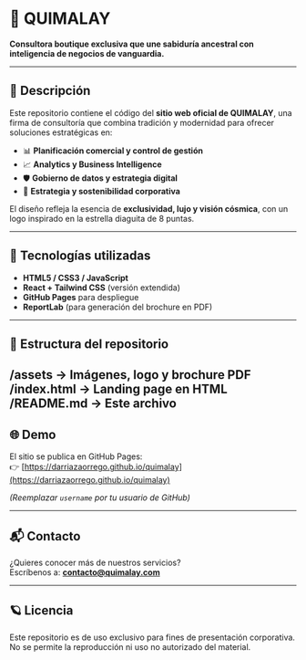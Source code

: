 # 🌌 QUIMALAY

**Consultora boutique exclusiva que une sabiduría ancestral con inteligencia de negocios de vanguardia.**

---

## 📖 Descripción
Este repositorio contiene el código del **sitio web oficial de QUIMALAY**, una firma de consultoría que combina tradición y modernidad para ofrecer soluciones estratégicas en:

- 📊 **Planificación comercial y control de gestión**  
- 📈 **Analytics y Business Intelligence**  
- 🛡️ **Gobierno de datos y estrategia digital**  
- 🌱 **Estrategia y sostenibilidad corporativa**  

El diseño refleja la esencia de **exclusividad, lujo y visión cósmica**, con un logo inspirado en la estrella diaguita de 8 puntas.

---

## 🚀 Tecnologías utilizadas
- **HTML5 / CSS3 / JavaScript**
- **React + Tailwind CSS** (versión extendida)
- **GitHub Pages** para despliegue
- **ReportLab** (para generación del brochure en PDF)

---

## 📂 Estructura del repositorio
/assets        → Imágenes, logo y brochure PDF
/index.html    → Landing page en HTML
/README.md     → Este archivo
---

## 🌐 Demo
El sitio se publica en GitHub Pages:  
👉 [https://darriazaorrego.github.io/quimalay](https://darriazaorrego.github.io/quimalay)

*(Reemplazar `username` por tu usuario de GitHub)*

---

## 📬 Contacto
¿Quieres conocer más de nuestros servicios?  
Escríbenos a: **contacto@quimalay.com**

---

## 🪐 Licencia
Este repositorio es de uso exclusivo para fines de presentación corporativa.  
No se permite la reproducción ni uso no autorizado del material.
